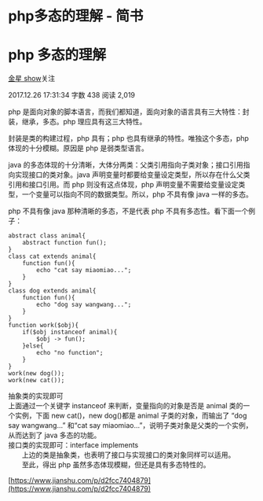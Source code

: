 # php多态的理解 - 简书
# php 多态的理解

[金星 show](/u/13c67fee988d)关注

2017.12.26 17:31:34 字数 438 阅读 2,019

php 是面向对象的脚本语言，而我们都知道，面向对象的语言具有三大特性：封装，继承，多态。php 理应具有这三大特性。

封装是类的构建过程，php 具有；php 也具有继承的特性。唯独这个多态，php 体现的十分模糊。原因是 php 是弱类型语言。

java 的多态体现的十分清晰，大体分两类：父类引用指向子类对象；接口引用指向实现接口的类对象。java 声明变量时都要给变量设定类型，所以存在什么父类引用和接口引用。而 php 则没有这点体现，php 声明变量不需要给变量设定类型，一个变量可以指向不同的数据类型。所以，php 不具有像 java 一样的多态。

php 不具有像 java 那种清晰的多态，不是代表 php 不具有多态性。看下面一个例子：

    abstract class animal{
        abstract function fun();
    }
    class cat extends animal{
        function fun(){
            echo "cat say miaomiao...";
        }
    }
    class dog extends animal{
        function fun(){
            echo "dog say wangwang...";
        }
    }
    function work($obj){
        if($obj instanceof animal){
            $obj -> fun();
        }else{
            echo "no function";
        }
    }
    work(new dog()); 
    work(new cat()); 

抽象类的实现即可  
上面通过一个关键字 instanceof 来判断，变量指向的对象是否是 animal 类的一个实例，下面 new cat()，new dog()都是 animal 子类的对象，而输出了 “dog say wangwang...” 和“cat say miaomiao...”，说明子类对象是父类的一个实例，从而达到了 java 多态的功能。  
接口类的实现即可：interface implements  
　　上边的类是抽象类，也表明了接口与实现接口的类对象同样可以适用。  
　　至此，得出 php 虽然多态体现模糊，但还是具有多态特性的。

 [https://www.jianshu.com/p/d2fcc7404879](https://www.jianshu.com/p/d2fcc7404879)
